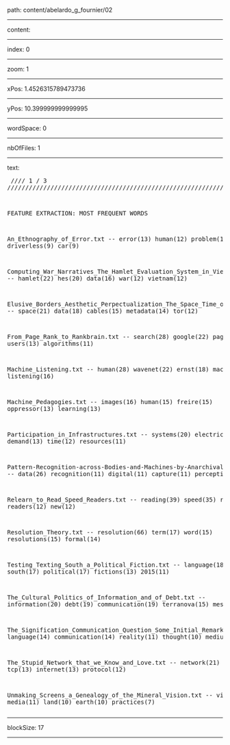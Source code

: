 path: content/abelardo_g_fournier/02

----

content: 

----

index: 0

----

zoom: 1

----

xPos: 1.4526315789473736

----

yPos: 10.399999999999995

----

wordSpace: 0

----

nbOfFiles: 1

----

text: <pre>
//// 1 / 3 ////////////////////////////////////////////////////////////////////

FEATURE EXTRACTION: MOST FREQUENT WORDS

An_Ethnography_of_Error.txt
-- error(13) human(12) problem(11) driverless(9) car(9) 

Computing_War_Narratives_The_Hamlet_Evaluation_System_in_Vietman.txt
-- hamlet(22) hes(20) data(16) war(12) vietnam(12) 

Elusive_Borders_Aesthetic_Perpectualization_The_Space_Time_of_Metadata.txt
-- space(21) data(18) cables(15) metadata(14) tor(12) 

From_Page_Rank_to_Rankbrain.txt
-- search(28) google(22) page(17) users(13) algorithms(11) 

Machine_Listening.txt
-- human(28) wavenet(22) ernst(18) machine(16) listening(16) 

Machine_Pedagogies.txt
-- images(16) human(15) freire(15) oppressor(13) learning(13) 

Participation_in_Infrastructures.txt
-- systems(20) electricity(19) demand(13) time(12) resources(11) 

Pattern-Recognition-across-Bodies-and-Machines-by-Anarchival-Means.txt
-- data(26) recognition(11) digital(11) capture(11) perception(9) 

Relearn_to_Read_Speed_Readers.txt
-- reading(39) speed(35) reader(13) readers(12) new(12) 

Resolution_Theory.txt
-- resolution(66) term(17) word(15) resolutions(15) formal(14) 

Testing_Texting_South_a_Political_Fiction.txt
-- language(18) south(17) political(17) fictions(13) 2015(11) 

The_Cultural_Politics_of_Information_and_of_Debt.txt
-- information(20) debt(19) communication(19) terranova(15) message(14) 

The_Signification_Communication_Question_Some_Initial_Remarks.txt
-- language(14) communication(14) reality(11) thought(10) medium(10) 

The_Stupid_Network_that_we_Know_and_Love.txt
-- network(21) ip(15) tcp(13) internet(13) protocol(12) 

Unmaking_Screens_a_Genealogy_of_the_Mineral_Vision.txt
-- vision(13) media(11) land(10) earth(10) practices(7) 
</pre>


----

blockSize: 17

----

